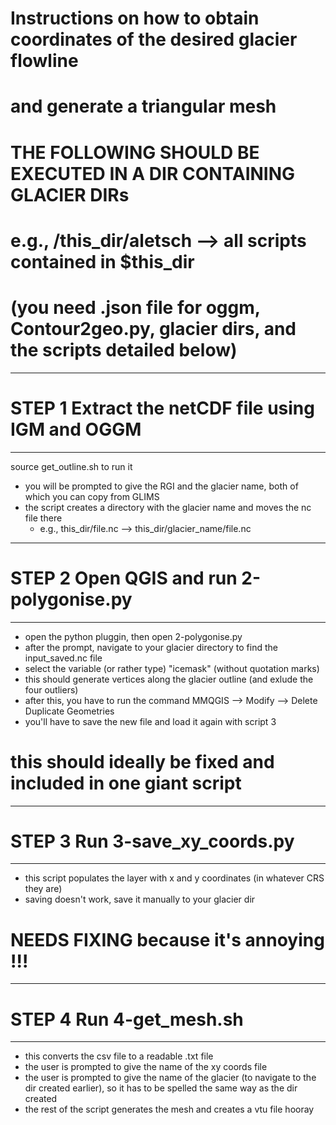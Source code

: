 # Instructions on how to obtain coordinates of the desired glacier flowline 
# and generate a triangular mesh 

# THE FOLLOWING SHOULD BE EXECUTED IN A DIR CONTAINING GLACIER DIRs
# e.g., /this_dir/aletsch --> all scripts contained in $this_dir 
# (you need .json file for oggm, Contour2geo.py, glacier dirs, and the scripts detailed below) 

------------------------------------------------------
# STEP 1 Extract the netCDF file using IGM and OGGM #
------------------------------------------------------

source get_outline.sh to run it 

- you will be prompted to give the RGI and the glacier name, both of which you can copy from GLIMS 
- the script creates a directory with the glacier name and moves the nc file there
	- e.g., this_dir/file.nc --> this_dir/glacier_name/file.nc 

------------------------------------------------------
# STEP 2 Open QGIS and run 2-polygonise.py           #
------------------------------------------------------

- open the python pluggin, then open 2-polygonise.py
- after the prompt, navigate to your glacier directory to find the input_saved.nc file 
- select the variable (or rather type) "icemask" (without quotation marks)  
- this should generate vertices along the glacier outline (and exlude the four outliers) 
- after this, you have to run the command MMQGIS --> Modify --> Delete Duplicate Geometries
- you'll have to save the new file and load it again with script 3 
# this should ideally be fixed and included in one giant script 

------------------------------------------------------
# STEP 3 Run 3-save_xy_coords.py                     #
------------------------------------------------------

- this script populates the layer with x and y coordinates (in whatever CRS they are) 
- saving doesn't work, save it manually to your glacier dir 
# NEEDS FIXING because it's annoying !!! 

------------------------------------------------------
# STEP 4 Run 4-get_mesh.sh                           #
------------------------------------------------------

- this converts the csv file to a readable .txt file 
- the user is prompted to give the name of the xy coords file 
- the user is prompted to give the name of the glacier (to navigate to the dir created earlier),
so it has to be spelled the same way as the dir created 
- the rest of the script generates the mesh and creates a vtu file hooray  
